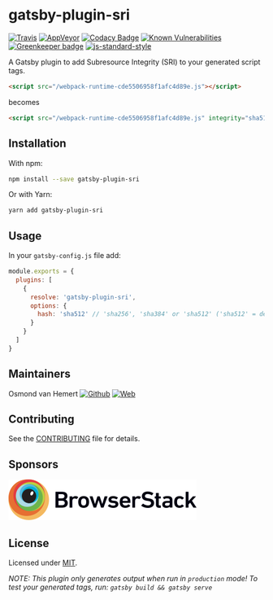# gatsby-plugin-sri

[![Travis](https://img.shields.io/travis/com/ovhemert/gatsby-plugin-sri.svg?branch=master&logo=travis)](https://travis-ci.com/ovhemert/gatsby-plugin-sri)
[![AppVeyor](https://img.shields.io/appveyor/ci/ovhemert/gatsby-plugin-sri.svg?logo=appveyor)](https://ci.appveyor.com/project/ovhemert/gatsby-plugin-sri)
[![Codacy Badge](https://api.codacy.com/project/badge/Grade/3216215565884e7d9f4d5f298a0288a8)](https://www.codacy.com/app/ovhemert/gatsby-plugin-sri?utm_source=github.com&amp;utm_medium=referral&amp;utm_content=ovhemert/gatsby-plugin-sri&amp;utm_campaign=Badge_Grade)
[![Known Vulnerabilities](https://snyk.io/test/npm/gatsby-plugin-sri/badge.svg)](https://snyk.io/test/npm/gatsby-plugin-sri)
[![Greenkeeper badge](https://badges.greenkeeper.io/ovhemert/gatsby-plugin-sri.svg)](https://greenkeeper.io/)
[![js-standard-style](https://img.shields.io/badge/code%20style-standard-brightgreen.svg?style=flat)](http://standardjs.com/)

A Gatsby plugin to add Subresource Integrity (SRI) to your generated script tags.

```html
<script src="/webpack-runtime-cde5506958f1afc4d89e.js"></script>
```
becomes
```html
<script src="/webpack-runtime-cde5506958f1afc4d89e.js" integrity="sha512-uxm8lZAnmLGO3hMOyYy7HFgEGJgDdXwZR+Pdyt2f3AKbgVZ706v9YyI4t9veKTirqfdLGvPVDsDkHEWmWsECRA=="></script>
```

## Installation

With npm:

```bash
npm install --save gatsby-plugin-sri
```

Or with Yarn:

```bash
yarn add gatsby-plugin-sri
```

## Usage

In your `gatsby-config.js` file add:

```javascript
module.exports = {
  plugins: [
    {
      resolve: 'gatsby-plugin-sri',
      options: {
        hash: 'sha512' // 'sha256', 'sha384' or 'sha512' ('sha512' = default)
      }
    }
  ]
}
```

## Maintainers

Osmond van Hemert
[![Github](https://img.shields.io/badge/-website.svg?style=social&logoColor=333&logo=github)](https://github.com/ovhemert/about)
[![Web](https://img.shields.io/badge/-website.svg?style=social&logoColor=333&logo=nextdoor)](https://www.osmondvanhemert.nl)

## Contributing

See the [CONTRIBUTING](./docs/CONTRIBUTING.md) file for details.

## Sponsors

[![BrowserStack](./docs/assets/browserstack-logo.svg)](https://www.browserstack.com/)

## License

Licensed under [MIT](./LICENSE).

_NOTE: This plugin only generates output when run in `production` mode! To test your generated tags, run: `gatsby build && gatsby serve`_
